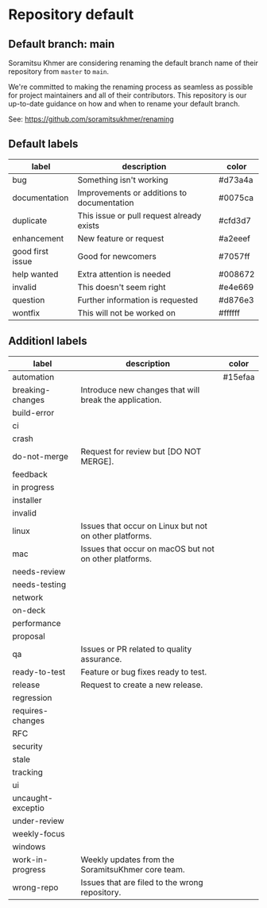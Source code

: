 # Repository default

## Default branch: **main**

Soramitsu Khmer are considering renaming the default branch name of their repository from `master` to `main`.

We're committed to making the renaming process as seamless as possible for project maintainers and all of their contributors. This repository is our up-to-date guidance on how and when to rename your default branch.

See: https://github.com/soramitsukhmer/renaming

## Default labels

| label            | description                                | color   |
| ---------------- | ------------------------------------------ | ------- |
| bug              | Something isn't working                    | #d73a4a |
| documentation    | Improvements or additions to documentation | #0075ca |
| duplicate        | This issue or pull request already exists  | #cfd3d7 |
| enhancement      | New feature or request                     | #a2eeef |
| good first issue | Good for newcomers                         | #7057ff |
| help wanted      | Extra attention is needed                  | #008672 |
| invalid          | This doesn't seem right                    | #e4e669 |
| question         | Further information is requested           | #d876e3 |
| wontfix          | This will not be worked on                 | #ffffff |

## Additionl labels

| label             | description                                            | color   |
| ----------------- | ------------------------------------------------------ | ------- |
| automation        |                                                        | #15efaa |
| breaking-changes  | Introduce new changes that will break the application. |         |
| build-error       |                                                        |         |
| ci                |                                                        |         |
| crash             |                                                        |         |
| do-not-merge      | Request for review but [DO NOT MERGE].                 |         |
| feedback          |                                                        |         |
| in progress       |                                                        |         |
| installer         |                                                        |         |
| invalid           |                                                        |         |
| linux             | Issues that occur on Linux but not on other platforms. |         |
| mac               | Issues that occur on macOS but not on other platforms. |         |
| needs-review      |                                                        |         |
| needs-testing     |                                                        |         |
| network           |                                                        |         |
| on-deck           |                                                        |         |
| performance       |                                                        |         |
| proposal          |                                                        |         |
| qa                | Issues or PR related to quality assurance.             |         |
| ready-to-test     | Feature or bug fixes ready to test.                    |         |
| release           | Request to create a new release.                       |         |
| regression        |                                                        |         |
| requires-changes  |                                                        |         |
| RFC               |                                                        |         |
| security          |                                                        |         |
| stale             |                                                        |         |
| tracking          |                                                        |         |
| ui                |                                                        |         |
| uncaught-exceptio |                                                        |         |
| under-review      |                                                        |         |
| weekly-focus      |                                                        |         |
| windows           |                                                        |         |
| work-in-progress  | Weekly updates from the SoramitsuKhmer core team.      |         |
| wrong-repo        | Issues that are filed to the wrong repository.         |         |
